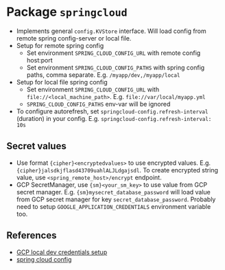 # Package `springcloud`

* Implements general `config.KVStore` interface. Will load config from remote spring config-server or local file.
* Setup for remote spring config
    * Set environment `SPRING_CLOUD_CONFIG_URL` with remote config host:port
    * Set environment `SPRING_CLOUD_CONFIG_PATHS` with spring config paths,
        comma separate. E.g. `/myapp/dev,/myapp/local`
* Setup for local file spring config
    * Set environment `SPRING_CLOUD_CONFIG_URL` with
        `file://<local_machine_path>`. E.g. `file://var/local/myapp.yml`
    * `SPRING_CLOUD_CONFIG_PATHS` env-var will be ignored
* To configure autorefresh, set `springcloud-config.refresh-interval` (duration) in your config. E.g. `springcloud-config.refresh-interval: 10s`

## Secret values

* Use format `{cipher}<encryptedvalues>` to use encrypted values. E.g. `{cipher}jalsdkjflasd43709uahlALJLdgajsdl`. To create encrypted string value, use `<spring_remote_host>/encrypt` endpoint.
* GCP SecretManager, use `{sm}<your_sm_key>` to use value from GCP secret
    manager. E.g. `{sm}mysecret_database_password` will load value from GCP
    secret manager for key `secret_database_password`. Probably need to setup
    `GOOGLE_APPLICATION_CREDENTIALS` environment variable too.

## References
* [GCP local dev credentials setup](https://cloud.google.com/docs/authentication/production#providing_credentials_to_your_application)
* [spring cloud config](https://cloud.spring.io/spring-cloud-config/multi/multi__spring_cloud_config_server.html)

